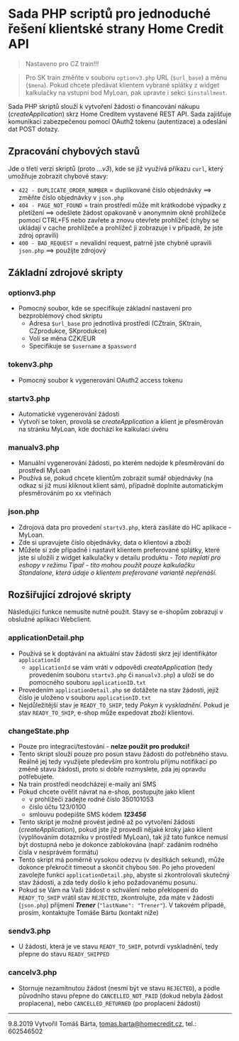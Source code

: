 # Sada PHP scriptů pro jednoduché řešení klientské strany Home Credit API

> Nastaveno pro CZ train!!!

> Pro SK train změňte v souboru `optionv3.php` URL (`$url_base`) a měnu (`$mena`). Pokud chcete předávat klientem vybrané splátky z widget kalkulačky na vstupní bod MyLoan, pak upravte i sekci `$installment`.

Sada PHP skriptů slouží k vytvoření žádosti o financování nákupu (*createApplication*) skrz Home Creditem vystavené REST API. Sada zajišťuje komunikaci zabezpečenou pomocí OAuth2 tokenu (autentizace) a odeslání dat POST dotazy.

## Zpracování chybových stavů
Jde o třetí verzi skriptů (proto *...v3*), kde se již využívá příkazu `curl`, který umožňuje zobrazit chybové stavy:
- `422 - DUPLICATE_ORDER_NUMBER` = duplikované číslo objednávky ==> změňte číslo objednávky v `json.php`
- `404 - PAGE_NOT_FOUND` = train prostředí může mít krátkodobé výpadky z přetížení ==> odešlete žádost opakovaně v anonymním okně prohlížeče pomocí CTRL+F5 nebo zavřete a znovu otevřete prohlížeč (chyby se ukládají v cache prohlížeče a prohlížeč ji zobrazuje i v případě, že jste zdroj opravili)
- `400 - BAD_REQUEST` = nevalidní request, patrně jste chybně upravili `json.php` ==> použijte zdrojový

## Základní zdrojové skripty

### optionv3.php
- Pomocný soubor, kde se specifikuje základní nastavení pro bezproblémový chod skriptu
  - Adresa `$url_base` pro jednotlivá prostředí (CZtrain, SKtrain, CZprodukce, SKprodukce)
  - Volí se měna CZK/EUR
  - Specifikuje se `$username` a `$password`

### tokenv3.php
- Pomocný soubor k vygenerování OAuth2 access tokenu

### startv3.php
- Automatické vygenerování žádosti
- Vytvoří se token, provolá se *createApplication* a klient je přesměrován na stránku MyLoan, kde dochází ke kalkulaci úvěru

### manualv3.php
- Manuální vygenerování žádosti, po kterém nedojde k přesměrování do prostředí MyLoan
- Používá se, pokud chcete klientům zobrazit sumář objednávky (na odkaz si již musí kliknout klient sám), případně doplníte automatickým přesměrováním po xx vteřinách

### json.php
- Zdrojová data pro provedení `startv3.php`, která zasíláte do HC aplikace - MyLoan.
- Zde si upravujete číslo objednávky, data o klientovi a zboží
- Můžete si zde případně i nastavit klientem preferované splátky, které jste si uložili z widget kalkulačky v detailu produktu - *Toto neplatí pro eshopy v režimu Tipař - tito mohou použít pouze kalkulačku Standalone, která údaje o klientem preferované variantě nepřenáší.*

## Rozšiřující zdrojové skripty
Následující funkce nemusíte nutně použít. Stavy se e-shopům zobrazují v obslužné aplikaci Webclient.

### applicationDetail.php
- Používá se k doptávání na aktuální stav žádosti skrz její identifikátor `applicationId`
  -  `applicationId` se vám vrátí v odpovědi *createApplication* (tedy provedením souboru `startv3.php` či `manualv3.php`) a uloží se do pomocného souboru `applicationID.txt`  
- Provedením `applicationDetail.php` se dotážete na stav žádosti, jejíž číslo je uloženo v souboru `applicationID.txt`
- Nejdůležitější stav je `READY_TO_SHIP`, tedy *Pokyn k vyskladnění*. Pokud je stav `READY_TO_SHIP`, e-shop může expedovat zboží klientovi.

### changeState.php
- Pouze pro integraci/testování - **nelze použít pro produkci!**
- Tento skript slouží pouze pro posun stavu žádosti do potřebného stavu. Reálně jej tedy využijete především pro kontrolu příjmu notifikací po změně stavu žádosti, proto si dobře rozmyslete, zda jej opravdu potřebujete.
- Na train prostředí neodcházejí e-maily ani SMS
- Pokud chcete ověřit návrat na e-shop, postupujte jako klient
  - v prohlížeči zadejte rodné číslo 350101053
  - číslo účtu 123/0100
  - smlouvu podepište SMS kódem ***123456***
- Tento skript je možné provést jedině až po vytvoření žádosti (*createApplication*), pokud jste již provedli nějaké kroky jako klient (vyplňováním dotazníku v prostředí MyLoan), tak již tato funkce nemusí být dostupná nebo je dokonce zablokována (např. zadáním rodného čísla v nesprávém formátu)
- Tento skript má poměrně vysokou odezvu (v desítkách sekund), může dokonce překročit timeout a skončit chybou `500`. Po jeho provedení zavolejte funkci `applicationDetail.php`, abyste si zkontrolovali skutečný stav žádosti, a zda tedy došlo k jeho požadovanému posunu.
- Pokud se Vám na Vaši žádost o schválení nebo překlopení do `READY_TO_SHIP` vrátil stav `REJECTED`, zkontrolujte, zda máte v žádosti (`json.php`) příjmení ***Trener*** (`"lastName": "Trener"`). V takovém případě, prosím, kontaktujte Tomáše Bártu (kontakt níže)

### sendv3.php
- U žádosti, která je ve stavu `READY_TO_SHIP`, potvrdí vyskladnění, tedy přepne do stavu `READY_SHIPPED`

### cancelv3.php
- Stornuje nezamítnutou žádost (nesmí být ve stavu `REJECTED`), a podle původního stavu přepne do `CANCELLED_NOT_PAID` (dokud nebyla žádost proplacena), nebo `CANCELLED_RETURNED` (po proplacení žádosti)


---
9.8.2019 Vytvořil Tomáš Bárta, tomas.barta@homecredit.cz, tel.: 602546502

